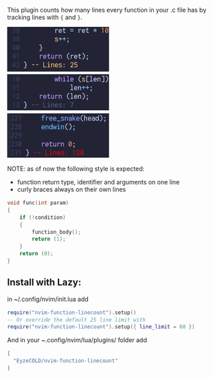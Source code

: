 This plugin counts how many lines every function in your .c file has by tracking lines with `{` and `}`. 

![screenshot](screenshot.png "Screenshot")

NOTE: as of now the following style is expected:
* function return type, identifier and arguments on one line
* curly braces always on their own lines
```C
void func(int param)
{
    if (!condition)
    {
        function_body();
        return (1);
    }
    return (0);
}
```

## Install with Lazy:
in ~/.config/nvim/init.lua add
```lua
require("nvim-function-linecount").setup()
-- Or override the default 25 line limit with
require("nvim-function-linecount").setup({ line_limit = 60 })
```

And in your ~.config/nvim/lua/plugins/ folder add
```lua
{
  "EyzeCOLD/nvim-function-linecount"
}
```
